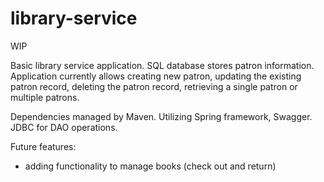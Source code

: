 # library-service

WIP

Basic library service application. SQL database stores patron information. Application currently allows creating new patron, updating the existing patron record, deleting the patron record, retrieving a single patron or multiple patrons.

Dependencies managed by Maven. Utilizing Spring framework, Swagger. JDBC for DAO operations.

Future features:
- adding functionality to manage books (check out and return)
